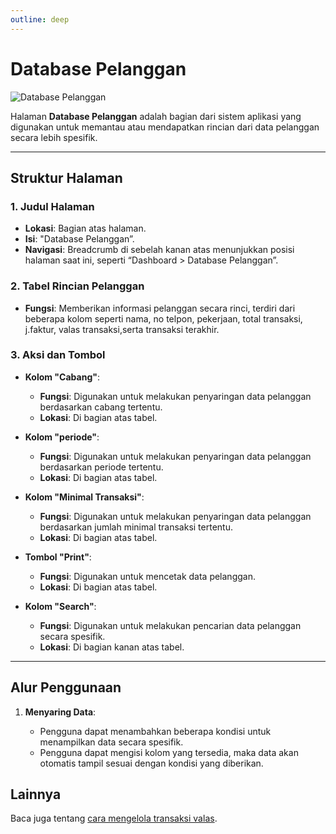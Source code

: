 ```yaml
---
outline: deep
---
```


# Database Pelanggan

![Database Pelanggan](/database-pelanggan.png)

Halaman **Database Pelanggan** adalah bagian dari sistem aplikasi yang digunakan untuk memantau atau mendapatkan rincian dari data pelanggan secara lebih spesifik.

---

## Struktur Halaman

### 1. **Judul Halaman**

- **Lokasi**: Bagian atas halaman.
- **Isi**: "Database Pelanggan”.
- **Navigasi**: Breadcrumb di sebelah kanan atas menunjukkan posisi halaman saat ini, seperti “Dashboard > Database Pelanggan”.

### 2. **Tabel Rincian Pelanggan**

- **Fungsi**: Memberikan informasi pelanggan secara rinci, terdiri dari beberapa kolom seperti nama, no telpon, pekerjaan, total transaksi, j.faktur, valas transaksi,serta transaksi terakhir.

### 3. **Aksi dan Tombol**

- **Kolom "Cabang"**:

  - **Fungsi**: Digunakan untuk melakukan penyaringan data pelanggan berdasarkan cabang tertentu.
  - **Lokasi**: Di bagian atas tabel.

- **Kolom "periode"**:

  - **Fungsi**: Digunakan untuk melakukan penyaringan data pelanggan berdasarkan periode tertentu.
  - **Lokasi**: Di bagian atas tabel.

- **Kolom "Minimal Transaksi"**:

  - **Fungsi**: Digunakan untuk melakukan penyaringan data pelanggan berdasarkan jumlah minimal transaksi tertentu.
  - **Lokasi**: Di bagian atas tabel.

- **Tombol "Print"**:

  - **Fungsi**: Digunakan untuk mencetak data pelanggan.
  - **Lokasi**: Di bagian atas tabel.

- **Kolom "Search"**:

  - **Fungsi**: Digunakan untuk melakukan pencarian data pelanggan secara spesifik.
  - **Lokasi**: Di bagian kanan atas tabel.

---

## Alur Penggunaan

1. **Menyaring Data**:

   - Pengguna dapat menambahkan beberapa kondisi untuk menampilkan data secara spesifik.
   - Pengguna dapat mengisi kolom yang tersedia, maka data akan otomatis tampil sesuai dengan kondisi yang diberikan.

## Lainnya

Baca juga tentang [cara mengelola transaksi valas](/transaksi/transaksi-valas).

